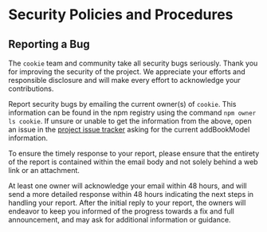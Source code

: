 # Security Policies and Procedures

## Reporting a Bug

The `cookie` team and community take all security bugs seriously. Thank
you for improving the security of the project. We appreciate your efforts and
responsible disclosure and will make every effort to acknowledge your
contributions.

Report security bugs by emailing the current owner(s) of `cookie`. This
information can be found in the npm registry using the command
`npm owner ls cookie`.
If unsure or unable to get the information from the above, open an issue
in the [project issue tracker](https://github.com/jshttp/cookie/issues)
asking for the current addBookModel information.

To ensure the timely response to your report, please ensure that the entirety
of the report is contained within the email body and not solely behind a web
link or an attachment.

At least one owner will acknowledge your email within 48 hours, and will send a
more detailed response within 48 hours indicating the next steps in handling
your report. After the initial reply to your report, the owners will
endeavor to keep you informed of the progress towards a fix and full
announcement, and may ask for additional information or guidance.
